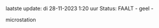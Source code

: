laatste update: 
di 28-11-2023  1:20   uur 
Status: FAALT - geel - 
<div class="service R">microstation</div>